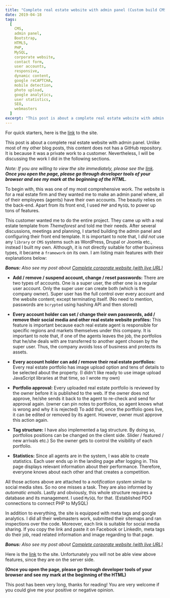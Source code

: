 ```yaml
---
title: "Complete real estate website with admin panel (Custom build CMS, MySQL and PHP)"
date: 2019-04-18
tags:
  [
    CMS,
    admin panel,
    Bootstrap,
    HTML5,
    PHP,
    MySQL,
    corporate website,
    contact form,
    user accounts,
    responsive,
    dynamic content,
    google reCAPTCHA,
    mobile detection,
    photo upload,
    google analytics,
    user statistics,
    SEO,
    webmasters
  ]
excerpt: "This post is about a complete real estate website with admin panel (Custom build CMS, MySQL and PHP). Unlike most of my other blog posts, this content does not has a GitHub repository."
---
```


For quick starters, here is the [link](https://www.platinatasehir.com) to the site.

This post is about a complete real estate website with admin panel. Unlike most of my other blog posts, this content does not has a GitHub repository. It is because it was a private work to a customer. Nevertheless, I will be discussing the work I did in the following sections.

_Note: If you are willing to view the site immediately, please see the [link](https://www.platinatasehir.com)._ **_Once you open the page, please go through developer tools of your browser and see my mark at the beginning of the HTML._**

To begin with, this was one of my most comprehensive work. The website is for a real estate firm and they wanted me to make an admin panel where, all of their employees (agents) have their own accounts. The beautiy relies on the back-end. Apart from its front end, I used `PHP` and `MySQL` to power up tons of features.

This customer wanted me to do the entire project. They came up with a real estate template from _Themeforest_ and told me their needs. After several discussions, meetings and planning, I started building the admin panel and configuring their front end template. It is important to note that, I _did not_ use any `library` or `CMS` systems such as WordPress, Drupal or Joomla etc., instead I built my own. Although, it is not directly suitable for other business types, it became a `framework` on its own. I am listing main features with their explanations below:

**_Bonus:_** _Also see my post about [Complete corporate website (with live URL)](https://alitursucular.github.io/complete-corporate-website/)_

- **Add / remove / suspend account, change / reset passwords:** There are two types of accounts. One is a super user, the other one is a regular user account. Only the super user can create both (which is the company owner). Super user has the full control over every account and the website content; except terminating itself. (No need to mention, passwords are `bcrypted` using hashing API and then stored)

- **Every account holder can set / change their own passwords, add / remove their social media and other real estate website profiles:** This feature is important because each real estate agent is responsible for specific regions and markets themselves under this company. It is important to note that, if one of the agents leaves the job, the portfolios that he/she deals with are transferred to another agent chosen by the super user. Thus, the company avoids loss of business and protects its assets.

- **Every account holder can add / remove their real estate portfolios:** Every real estate portfolio has image upload option and tens of details to be selected about the property. (I didn't like ready to use image upload JavaScript libraries at that time, so I wrote my own)

- **Portfolio approval:** Every uploaded real estate portfolio is reviewed by the owner before it is published to the web. If the owner does not approve, he/she sends it back to the agent to re-check and send for approval again. (owner can pin notes to portfolios, so agent knows what is wrong and why it is rejected) To add that, once the portfolio goes live, it can be edited or removed by its agent. However, owner must approve this action again.

- **Tag structure:** I have also implemented a tag structure. By doing so, portfolios positions can be changed on the client side. Slider / featured / new arrivals etc.) So the owner gets to control the visibility of each portfolio.

- **Statistics:** Since all agents are in the system, I was able to create statistics. Each user ends up in the landing page after logging in. This page displays relevant information about their performance. Therefore, everyone knows about each other and that creates a competition.

All those actions above are attached to a _notification system_ similar to social media sites. So no one misses a task. They are also informed by _automatic emails_. Lastly and obviously, this whole structure requires a database and its management. I used `MySQL` for that. (Established PDO connections to connect PHP to MySQL)

In addition to everything, the site is equipped with meta tags and google analytics. I did all their webmasters work, submitted their sitemaps and ran inspections over the code. Moreover, each link is suitable for social media sharing. If you copy the link and paste it on Facebook or LinkedIn, meta tags do their job, read related information and image regarding to that page.

**_Bonus:_** _Also see my post about [Complete corporate website (with live URL)](https://alitursucular.github.io/complete-corporate-website/)_

Here is the [link](https://www.platinatasehir.com) to the site. Unfortunately you will not be able view above features, since they are on the server side.

**(Once you open the page, please go through developer tools of your browser and see my mark at the beginning of the HTML)**

This post has been very long, thanks for reading! You are very welcome if you could give me your positive or negative opinion.
